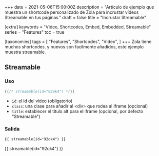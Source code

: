 +++
date = 2021-05-06T15:00:00Z
description = "Artículo de ejemplo que muestra un shortcode personalizado de Zola para incrustar vídeos Streamable en tus páginas."
draft = false
title = "Incrustar Streamable"

[extra]
keywords = "Video, Shortcodes, Embed, Embedded, Streamable"
series = "Features"
toc = true

[taxonomies]
tags = [
    "Features",
    "Shortcodes",
    "Video",
]
+++
Zola tiene muchos shortcodes, y nuevos son facilmente añadidos, este ejemplo muestra streamable.

<!-- more -->

## Streamable

### Uso

```rs
{{/* streamable(id="92ok4") */}}
```

- `id`: el id del vídeo (obligatorio)
- `class`: una clase para añadir al &lt;div&gt; que rodea al iframe (opcional)
- `title`: establecer el título alt para el iframe (opcional, por defecto "Streamable")

### Salida
```html
{{ streamable(id="92ok4") }}
```
{{ streamable(id="92ok4") }}
